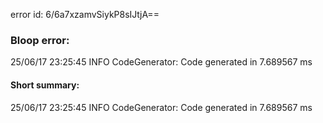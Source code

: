 error id: 6/6a7xzamvSiykP8sIJtjA==
### Bloop error:

25/06/17 23:25:45 INFO CodeGenerator: Code generated in 7.689567 ms
#### Short summary: 

25/06/17 23:25:45 INFO CodeGenerator: Code generated in 7.689567 ms